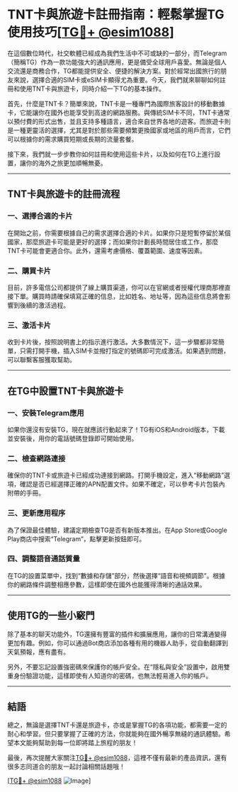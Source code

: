 # TNT卡與旅遊卡註冊指南：輕鬆掌握TG使用技巧[[TG💪+ @esim1088](https://t.me/s/esim1088)]

在這個數位時代，社交軟體已經成為我們生活中不可或缺的一部分，而Telegram（簡稱TG）作為一款功能強大的通訊應用，更是備受全球用戶喜愛。無論是個人交流還是商務合作，TG都能提供安全、便捷的解決方案。對於經常出國旅行的朋友來說，選擇合適的SIM卡或eSIM卡顯得尤為重要。今天，我們就來聊聊如何註冊和使用TNT卡與旅遊卡，同時介紹一下TG的基本操作。

首先，什麼是TNT卡？簡單來說，TNT卡是一種專門為國際旅客設計的移動數據卡，它能讓你在國外也能享受到高速的網路服務。與傳統SIM卡不同，TNT卡通常以預付費的形式出售，並且支持多種語言，適合來自世界各地的遊客。而旅遊卡則是一種更靈活的選擇，尤其是對於那些需要頻繁更換國家或地區的用戶而言，它們可以根據你的需求購買短期或長期的流量套餐。

接下來，我們就一步步教你如何註冊和使用這些卡片，以及如何在TG上進行設置，讓你的海外之旅更加順暢無憂。

---

## TNT卡與旅遊卡的註冊流程

### 一、選擇合適的卡片

在開始之前，你需要根據自己的需求選擇合適的卡片。如果你只是短暫停留於某個國家，那麼旅遊卡可能是更好的選擇；而如果你計劃長時間居住或工作，那麼TNT卡可能會更適合你。此外，還需考慮價格、覆蓋範圍、速度等因素。

### 二、購買卡片

目前，許多電信公司都提供了線上購買渠道，你可以在官網或者授權代理商那裡直接下單。購買時請確保填寫正確的信息，比如姓名、地址等，因為這些信息將會影響到後續的激活過程。

### 三、激活卡片

收到卡片後，按照說明書上的指示進行激活。大多數情況下，這一步驟都非常簡單，只需打開手機，插入SIM卡並撥打指定的號碼即可完成激活。如果遇到問題，可以聯繫客服獲取幫助。

---

## 在TG中設置TNT卡與旅遊卡

### 一、安裝Telegram應用

如果你還沒有安裝TG，現在就應該行動起來了！TG有iOS和Android版本，下載並安裝後，用你的電話號碼登錄即可開始使用。

### 二、檢查網路連接

確保你的TNT卡或旅遊卡已經成功連接到網路。打開手機設定，進入“移動網路”選項，確認是否已經選擇正確的APN配置文件。如果不確定，可以參考卡片包裝內附帶的手冊。

### 三、更新應用程序

為了保證最佳體驗，建議定期檢查TG是否有新版本推出。在App Store或Google Play商店中搜索“Telegram”，點擊更新按鈕即可。

### 四、調整語音通話質量

在TG的設置菜單中，找到“數據和存儲”部分，然後選擇“語音和視頻調節”。根據你的網路條件調整相應參數，這樣即使在國外也能獲得清晰的通話效果。

---

## 使用TG的一些小竅門

除了基本的聊天功能外，TG還擁有豐富的插件和擴展應用，讓你的日常溝通變得更加有趣。例如，你可以通過Bot商店添加各種有用的機器人助手，從自動翻譯到天氣預報，應有盡有。

另外，不要忘記設置強密碼來保護你的帳戶安全。在“隱私與安全”設置中，啟用雙重身份驗證功能，這樣即使有人知道你的密碼，也無法輕易進入你的帳戶。

---

## 結語

總之，無論是選擇TNT卡還是旅遊卡，亦或是掌握TG的各項功能，都需要一定的耐心和學習。但只要掌握了正確的方法，你就能夠在國外暢享無縫的通訊體驗。希望本文能夠幫助到每一位即將踏上旅程的朋友！

最後，再次提醒大家關注[TG💪+ @esim1088](https://t.me/s/esim1088)，這裡不僅有最新的產品資訊，還有很多志同道合的朋友一起討論相關話題哦！

[[TG💪+ @esim1088](https://t.me/s/esim1088) ![Image](https://i.postimg.cc/4NQfJmqS/Snipaste-2025-05-13-00-14-12.png)]
